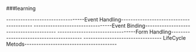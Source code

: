 ###learning

---------------------------------Event Handling----------------------------------------
---------------------------------Event Binding----------------------------------------
---------------------------------Form Handling----------------------------------------
--------------------------------- LifeCycle Metods---------------------------------------
